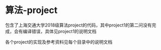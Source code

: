 # 算法-project

包含了上海交通大学2018级算法project的代码，其中project1的第二问没有完成，会有编译错误，具体见project1的说明文档

各个project的实现及参考资料见每个目录中的说明文档